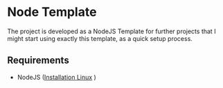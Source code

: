 # Node Template
The project is developed as a NodeJS Template for further projects that I might start using exactly this template, as a quick setup process.

## Requirements
- NodeJS (<a href="https://github.com/nodesource/distributions">Installation Linux</a> )
